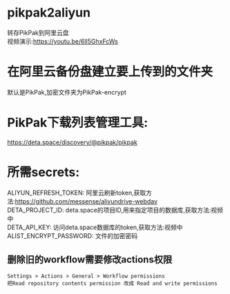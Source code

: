# pikpak2aliyun
转存PikPak到阿里云盘   
视频演示:https://youtu.be/6ll5GhxFcWs   

# 在阿里云备份盘建立要上传到的文件夹   
默认是PikPak,加密文件夹为PikPak-encrypt  
# PikPak下载列表管理工具:   
https://deta.space/discovery/@pikpak/pikpak

# 所需secrets:   
ALIYUN_REFRESH_TOKEN: 阿里云刷新token,获取方法:https://github.com/messense/aliyundrive-webdav      
DETA_PROJECT_ID: deta.space的项目ID,用来指定项目的数据库,获取方法:视频中      
DETA_API_KEY: 访问deta.space数据库的token,获取方法:视频中      
ALIST_ENCRYPT_PASSWORD: 文件的加密密码   


## 删除旧的workflow需要修改actions权限
```
Settings > Actions > General > Workflow permissions
把Read repository contents permission 改成 Read and write permissions
```
